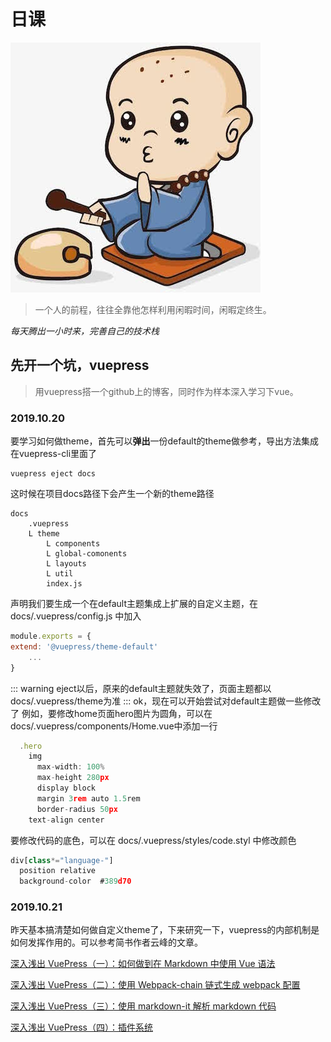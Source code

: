 # 日课
![avatar](monk.jpg)

> 一个人的前程，往往全靠他怎样利用闲暇时间，闲暇定终生。

*每天腾出一小时来，完善自己的技术栈*

## 先开一个坑，vuepress
> 用vuepress搭一个github上的博客，同时作为样本深入学习下vue。

### 2019.10.20

要学习如何做theme，首先可以**弹出**一份default的theme做参考，导出方法集成在vuepress-cli里面了
```
vuepress eject docs
```
这时候在项目docs路径下会产生一个新的theme路径
```
docs
    .vuepress
    L theme
        L components
        L global-comonents
        L layouts
        L util
        index.js
```

声明我们要生成一个在default主题集成上扩展的自定义主题，在docs/.vuepress/config.js 中加入
``` js {2}
module.exports = {
extend: '@vuepress/theme-default'
    ...
}
```
::: warning
eject以后，原来的default主题就失效了，页面主题都以docs/.vuepress/theme为准
:::
ok，现在可以开始尝试对default主题做一些修改了
例如，要修改home页面hero图片为圆角，可以在docs/.vuepress/components/Home.vue中添加一行
``` js {7}
  .hero
    img
      max-width: 100%
      max-height 280px
      display block
      margin 3rem auto 1.5rem
      border-radius 50px
    text-align center
```
要修改代码的底色，可以在 docs/.vuepress/styles/code.styl 中修改颜色
``` js {3}
div[class*="language-"]
  position relative
  background-color  #389d70
```
### 2019.10.21
昨天基本搞清楚如何做自定义theme了，下来研究一下，vuepress的内部机制是如何发挥作用的。可以参考简书作者云峰的文章。

[深入浅出 VuePress（一）：如何做到在 Markdown 中使用 Vue 语法](https://www.jianshu.com/p/c7b2966f9d3c)

[深入浅出 VuePress（二）：使用 Webpack-chain 链式生成 webpack 配置](https://www.jianshu.com/p/a63b55b1d9cc)

[深入浅出 VuePress（三）：使用 markdown-it 解析 markdown 代码](https://www.jianshu.com/p/a95c04a68d14)

[深入浅出 VuePress（四）：插件系统](https://www.jianshu.com/p/b8000f6b24da)

